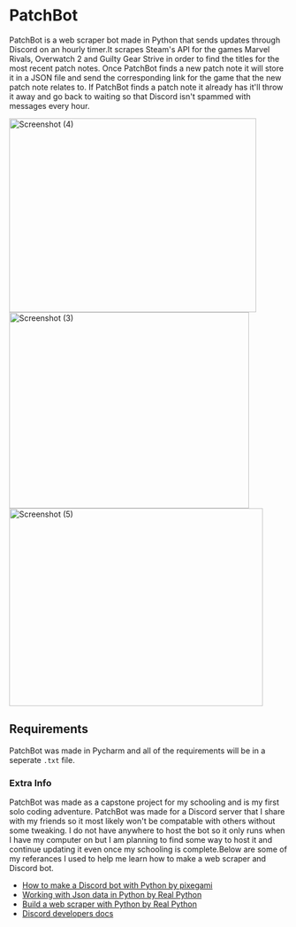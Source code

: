 # PatchBot


PatchBot is a web scraper bot made in Python that sends updates through Discord on an hourly timer.It scrapes Steam's API for the games Marvel Rivals, Overwatch 2 and Guilty Gear Strive in order to find the titles for the most recent patch notes. Once PatchBot finds a new patch note it will store it in a JSON file and send the corresponding link for the game that the new patch note relates to. If PatchBot finds a patch note it already has it'll throw it away and go back to waiting so that Discord isn't spammed with messages every hour.


<img width="447" height="350" alt="Screenshot (4)" src="https://github.com/user-attachments/assets/bdd268af-3d69-4e4f-8342-8dfc94786053" />
<img width="434" height="354" alt="Screenshot (3)" src="https://github.com/user-attachments/assets/0615c1e8-7e88-4977-a4bd-57bb029a825c" />
<img width="459" height="357" alt="Screenshot (5)" src="https://github.com/user-attachments/assets/cbd7286f-72b0-4f3a-a860-0f0fc9c5fa0d" />

## Requirements


PatchBot was made in Pycharm and all of the requirements will be in a seperate `.txt` file.

### Extra Info


PatchBot was made as a capstone project for my schooling and is my first solo coding adventure. PatchBot was made for a Discord server that I share with my friends so it most likely won't be compatable with others without some tweaking. I do not have anywhere to host the bot so it only runs when I have my computer on but I am planning to find some way to host it and continue updating it even once my schooling is complete.Below are some of my referances I used to help me learn how to make a web scraper and Discord bot.
- [How to make a Discord bot with Python by pixegami](https://www.youtube.com/watch?v=2k9x0s3awss)
- [Working with Json data in Python by Real Python](https://realpython.com/python-json)
- [Build a web scraper with Python by Real Python](https://realpython.com/beautiful-soup-web-scraper-python)
- [Discord developers docs](https://discord.com/developers/docs/intro)
